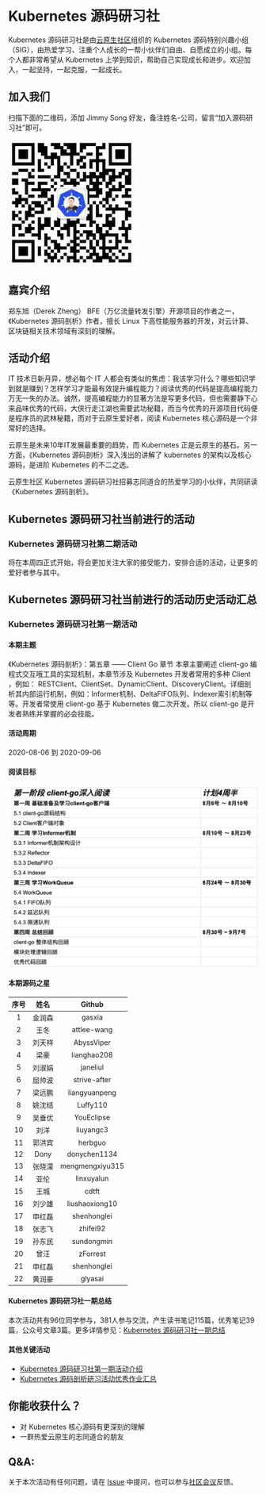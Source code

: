 # Kubernetes 源码研习社

Kubernetes 源码研习社是由[云原生社区](https://cloudnative.to)组织的 Kubernetes 源码特别兴趣小组（SIG），由热爱学习、注重个人成长的一帮小伙伴们自由、自愿成立的小组。每个人都非常希望从 Kubernetes 上学到知识，帮助自己实现成长和进步。欢迎加入，一起坚持，一起克服，一起成长。

## 加入我们

扫描下面的二维码，添加 Jimmy Song 好友，备注姓名-公司，留言“加入源码研习社”即可。

![](doc/images/wechat.jpg)

## 嘉宾介绍

郑东旭（Derek Zheng） BFE（万亿流量转发引擎）开源项目的作者之一，《Kubernetes 源码剖析》作者，擅长 Linux 下高性能服务器的开发，对云计算、区块链相关技术领域有深刻的理解。

## 活动介绍

IT 技术日新月异，想必每个 IT 人都会有类似的焦虑：我该学习什么？哪些知识学到就是赚到？怎样学习才能最有效提升编程能力？阅读优秀的代码是提高编程能力万无一失的办法。诚然，提高编程能力的显著方法是写更多代码，但也需要静下心来品味优秀的代码，大侠行走江湖也需要武功秘籍，而当今优秀的开源项目代码便是程序员的武林秘籍，而对于云原生爱好者，阅读 Kubernetes 核心源码是一个非常好的选择。

云原生是未来10年IT发展最重要的趋势，而 Kubernetes 正是云原生的基石。另一方面，《Kubernetes 源码剖析》深入浅出的讲解了 kubernetes 的架构以及核心源码，是进阶 Kubernetes 的不二之选。

云原生社区 Kubernetes 源码研习社招募志同道合的热爱学习的小伙伴，共同研读《Kubernetes 源码剖析》。


## Kubernetes 源码研习社当前进行的活动

### Kubernetes 源码研习社第二期活动

将在本周四正式开始，将会更加关注大家的接受能力，安排合适的活动，让更多的爱好者参与其中。

## Kubernetes 源码研习社当前进行的活动历史活动汇总

### Kubernetes 源码研习社第一期活动

#### 本期主题

《Kubernetes 源码剖析》：第五章 —— Client Go 章节
本章主要阐述 client-go 编程式交互哦工具的实现机制，本章节涉及 Kubernetes 开发者常用的多种 Client ，例如： RESTClient、ClientSet、DynamicClient、DiscoveryClient。详细剖析其内部运行机制，例如：Informer机制、DeltaFIFO队列、Indexer索引机制等等。开发者常使用 client-go 基于 Kubernetes 做二次开发。所以 client-go 是开发者熟练并掌握的必会技能。

#### 活动周期

2020-08-06 到 2020-09-06


#### 阅读目标

![](doc/images/phase1-plan.png)


#### 本期源码之星

| 序号 | **姓名** |     Github      |
| :--: | :------: | :-------------: |
|  1   |  金润森  |     gasxia      |
|  2   |   王冬   |   attlee-wang   |
|  3   |  刘天祥  |   AbyssViper    |
|  4   |   梁豪   |   lianghao208   |
|  5   |  刘淑娟  |    janeliul     |
|  6   |  屈帅波  |  strive-after   |
|  7   |  梁远鹏  |  liangyuanpeng  |
|  8   |  姚沈结  |    Luffy110     |
|  9   |  吴垂优  |   YouEclipse    |
|  10  |   刘洋   |    liuyangc3    |
|  11  |  郭洪宾  |     herbguo     |
|  12  |   Dony   |  donychen1134   |
|  13  |  张晓濛  | mengmengxiyu315 |
|  14  |   亚伦   |   linxuyalun    |
|  15  |   王城   |      cdtft      |
|  16  |  刘少雄  | liushaoxiong10  |
|  17  |  申红磊  |   shenhonglei   |
|  18  |  张志飞  |    zhifei92     |
|  19  |  孙东民  |   sundongmin    |
|  20  |   曾汪   |    zForrest     |
|  21  |  申红磊  |   shenhonglei   |
|  22  |  黄润豪  |     glyasai     |

#### Kubernetes 源码研习社一期总结

本次活动共有96位同学参与，381人参与交流，产生读书笔记115篇，优秀笔记39篇，公众号文章3篇。更多详情参见：[Kubernetes 源码研习社一期总结](https://github.com/cloudnativeto/sig-k8s-source-code/blob/master/atcion/kubernetes%E6%BA%90%E7%A0%81%E7%A0%94%E4%B9%A0%E7%A4%BE%E4%B8%80%E6%9C%9F/%E4%B8%80%E6%9C%9F%E6%80%BB%E7%BB%93.md)


#### 其他关键活动

* [Kubernetes 源码研习社第一期活动介绍](https://github.com/cloudnativeto/sig-k8s-source-code/issues/8)
* [Kubernetes 源码剖析研习活动优秀作业汇总](https://github.com/cloudnativeto/sig-k8s-source-code/issues/27)

## 你能收获什么？

- 对 Kubernetes 核心源码有更深刻的理解
- 一群热爱云原生的志同道合的朋友

## Q&A:

关于本次活动有任何问题，请在 [Issue](https://github.com/cloudnativeto/sig-k8s-source-code/issues) 中提问，也可以参与[社区会议](https://github.com/cloudnativeto/community/blob/master/README.md)反馈。
